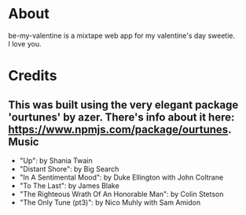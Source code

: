 About
======
be-my-valentine is a mixtape web app for my valentine's day sweetie. <br />
I love you.

Credits
===
This was built using the very elegant package 'ourtunes' by azer. There's info about it here: https://www.npmjs.com/package/ourtunes. <br />
Music
---
* "Up": by Shania Twain
* "Distant Shore": by Big Search
* "In A Sentimental Mood": by Duke Ellington with John Coltrane
* "To The Last": by James Blake
* "The Righteous Wrath Of An Honorable Man": by Colin Stetson
* "The Only Tune (pt3)": by Nico Muhly with Sam Amidon
